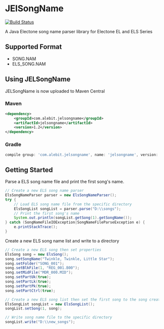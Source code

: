 # JElSongName
[![Build Status](https://github.com/AlecJY/JElSongName/actions/workflows/gradle.yml/badge.svg)](https://github.com/AlecJY/JElSongName/actions/workflows/gradle.yml)

A Java Electone song name parser library for Electone EL and ELS Series 

## Supported Format
* SONG.NAM
* ELS_SONG.NAM

## Using JELSongName
JELSongName is now uploaded to Maven Central

### Maven
```xml
<dependency>
    <groupId>com.alebit.jelsongname</groupId>
    <artifactId>jelsongname</artifactId>
    <version>1.2</version>
</dependency>
```

### Gradle
```groovy
compile group: 'com.alebit.jelsongname', name: 'jelsongname', version: '1.2'
```

## Getting Started
Parse a ELS song name file and print the first song's name.
```java
// Create a new ELS song name parser
ElsSongNameParser parser = new ElsSongNameParser();
try {
    // Load ELS song name file from the specific directory
    ElsSongList songList = parser.parse("D:\\songs");
    // Print the first song's name
    System.out.println(songList.getSong(1).getSongName());
} catch (SongNameFileIOException|SongNameFileParseException e) {
    e.printStackTrace();
}
```

Create a new ELS song name list and write to a directory
```java
// Create a new ELS song then set properties
ElsSong song = new ElsSong();
song.setSongName("Twinkle, Twinkle, Little Star");
song.setFolder("SONG_001");
song.setBlkFile(1, "REG_001.B00");
song.setMidFile("MDR_000.MID");
song.setPartUk(true);
song.setPartLk(true);
song.setPartPk(true);
song.setPartCtrl(true);

// Create a new ELS song list then set the first song to the song created above
ElsSongList songList = new ElsSongList();
songList.setSong(1, song);

// Write song name file to the specific directory
songList.write("D:\\new_songs");
```

